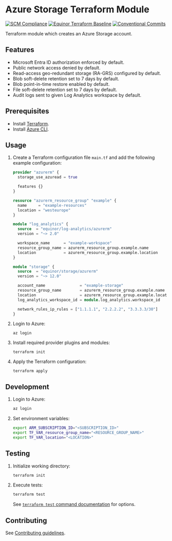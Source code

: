 # Azure Storage Terraform Module

[![SCM Compliance](https://scm-compliance-api.radix.equinor.com/repos/equinor/terraform-azurerm-storage/badge)](https://scm-compliance-api.radix.equinor.com/repos/equinor/terraform-azurerm-storage/badge)
[![Equinor Terraform Baseline](https://img.shields.io/badge/Equinor%20Terraform%20Baseline-1.0.0-blueviolet)](https://github.com/equinor/terraform-baseline)
[![Conventional Commits](https://img.shields.io/badge/Conventional%20Commits-1.0.0-yellow.svg)](https://conventionalcommits.org)

Terraform module which creates an Azure Storage account.

## Features

- Microsoft Entra ID authorization enforced by default.
- Public network access denied by default.
- Read-access geo-redundant storage (RA-GRS) configured by default.
- Blob soft-delete retention set to 7 days by default.
- Blob point-in-time restore enabled by default.
- File soft-delete retention set to 7 days by default.
- Audit logs sent to given Log Analytics workspace by default.

## Prerequisites

- Install [Terraform](https://developer.hashicorp.com/terraform/install).
- Install [Azure CLI](https://learn.microsoft.com/en-us/cli/azure/install-azure-cli).

## Usage

1. Create a Terraform configuration file `main.tf` and add the following example configuration:

    ```terraform
    provider "azurerm" {
      storage_use_azuread = true

      features {}
    }

    resource "azurerm_resource_group" "example" {
      name     = "example-resources"
      location = "westeurope"
    }

    module "log_analytics" {
      source  = "equinor/log-analytics/azurerm"
      version = "~> 2.0"

      workspace_name      = "example-workspace"
      resource_group_name = azurerm_resource_group.example.name
      location            = azurerm_resource_group.example.location
    }

    module "storage" {
      source  = "equinor/storage/azurerm"
      version = "~> 12.0"

      account_name               = "example-storage"
      resource_group_name        = azurerm_resource_group.example.name
      location                   = azurerm_resource_group.example.location
      log_analytics_workspace_id = module.log_analytics.workspace_id

      network_rules_ip_rules = ["1.1.1.1", "2.2.2.2", "3.3.3.3/30"]
    }
    ```

1. Login to Azure:

    ```console
    az login
    ```

1. Install required provider plugins and modules:

    ```console
    terraform init
    ```

1. Apply the Terraform configuration:

    ```console
    terraform apply
    ```

## Development

1. Login to Azure:

    ```bash
    az login
    ```

1. Set environment variables:

    ```bash
    export ARM_SUBSCRIPTION_ID="<SUBSCRIPTION_ID>"
    export TF_VAR_resource_group_name="<RESOURCE_GROUP_NAME>"
    export TF_VAR_location="<LOCATION>"
    ```

## Testing

1. Initialize working directory:

    ```bash
    terraform init
    ```

1. Execute tests:

    ```bash
    terraform test
    ```

    See [`terraform test` command documentation](https://developer.hashicorp.com/terraform/cli/commands/test) for options.

## Contributing

See [Contributing guidelines](https://github.com/equinor/terraform-baseline/blob/main/CONTRIBUTING.md).
